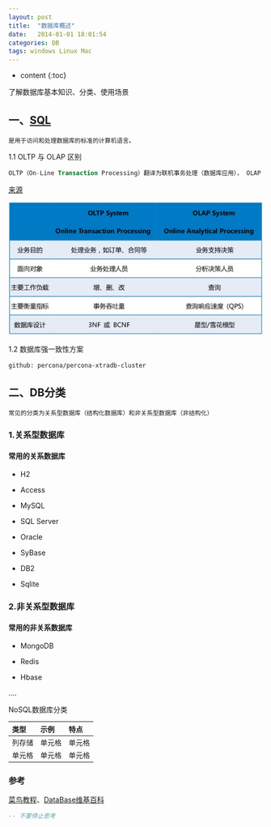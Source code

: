 ```yaml
---
layout: post
title:  "数据库概述"
date:   2014-01-01 18:01:54
categories: DB
tags: windows Linux Mac
---
```


* content
{:toc}

了解数据库基本知识、分类、使用场景

## 一、[SQL](http://www.runoob.com/sql/sql-tutorial.html)
	是用于访问和处理数据库的标准的计算机语言。

1.1 OLTP 与 OLAP 区别

```sql
OLTP（On-Line Transaction Processing）翻译为联机事务处理（数据库应用）， OLAP（On-Line Analytical Processing）翻译为联机分析处理（数据仓库应用），从字面上来看OLTP是做事务处理，OLAP是做分析处理。从对数据库操作来看，OLTP主要是对数据的增删改，OLAP是对数据的查询。
```

[来源](https://www.zhihu.com/question/24110442/answer/851671343)

![OLTP与OLAP区别](\image\2021-06-08_OLTP与OLAT区别.png)

1.2 数据库强一致性方案

```text
github: percona/percona-xtradb-cluster
```



## 二、DB分类

	常见的分类为关系型数据库（结构化数据库）和非关系型数据库（非结构化）
### 1.关系型数据库

#### 常用的关系数据库

- H2

- Access
- MySQL
- SQL Server
- Oracle
- SyBase
- DB2
- Sqlite




### 2.非关系型数据库

#### 常用的非关系数据库

- MongoDB

- Redis

- Hbase

 ....

NoSQL数据库分类

| 类型   | 示例   | 特点   |
| :----- | :----- | :----- |
| 列存储 | 单元格 | 单元格 |
| 单元格 | 单元格 | 单元格 |









### 参考

[菜鸟教程](http://www.runoob.com)、[DataBase维基百科](https://en.wikipedia.org/wiki/Database#Classification)

```sql
-- 不要停止思考
```

